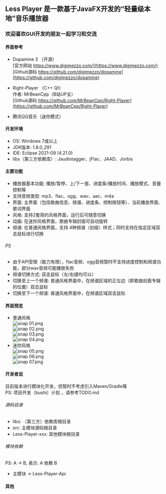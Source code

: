 ## Less Player 是一款基于JavaFX开发的“轻量级本地”音乐播放器
### 欢迎喜欢GUI开发的朋友一起学习和交流

#### 界面参考
* Dopamine 3 （开源）  
   [官方网站 https://www.digimezzo.com/](https://www.digimezzo.com/)  
   [Github源码 https://github.com/digimezzo/dopamine](https://github.com/digimezzo/dopamine)  
   
* Right-Player （C++ Qt）  
   作者: MrBeanCpp（B站UP主）  
   [Github源码 https://github.com/MrBeanCpp/Right-Player](https://github.com/MrBeanCpp/Right-Player)
* 腾讯QQ音乐（迷你模式）

#### 开发环境
* OS: Windows 7或以上
* JDK版本: 1.8.0_291
* IDE: Eclipse 2021-09 (4.21.0)
* libs（第三方依赖库）: Jaudiotagger、jFlac、JAAD、Jorbis

#### 主要功能
* 播放器基本功能: 播放/暂停、上/下一首、进度条/播放时间、播放模式、音量控制等
* 支持音频类型: mp3、flac、ogg、wav、aac、m4a
* 界面: 主界面（包括歌曲信息、频谱、进度条、控制按钮等）、当前播放界面、歌词界面
* 风格: 支持2套简约风格界面，运行后可随意切换
* 动画: 在迷你风格界面，歌曲专辑封面可自动旋转
* 频谱: 在普通风格界面，支持 4种频谱（初级）样式；同时支持在指定区域双击鼠标进行切换

###### PS
* 由于API受限（能力有限），flac音频、ogg音频暂时不支持进度控制和频谱功能，部分wav音频可能播放失败
* 频谱切换方式: 双击鼠标（左/右键均可以）
* 切换至上一个频谱: 普通风格界面中，在频谱区域的正左边（即歌曲封面专辑的位置）双击鼠标
* 切换至下一个频谱: 普通风格界面中，在频谱区域双击鼠标

#### 界面预览  
* 普通风格  
![snap 01.png](https://github.com/GeekLee2012/Less-Player/blob/main/snapshot/snap%2001.png)  
![snap 02.png](https://github.com/GeekLee2012/Less-Player/blob/main/snapshot/snap%2002.png)   
![snap 03.png](https://github.com/GeekLee2012/Less-Player/blob/main/snapshot/snap%2003.png)  
![snap 04.png](https://github.com/GeekLee2012/Less-Player/blob/main/snapshot/snap%2004.png)  
* 迷你风格  
![snap 05.png](https://github.com/GeekLee2012/Less-Player/blob/main/snapshot/snap%2005.png)  
![snap 06.png](https://github.com/GeekLee2012/Less-Player/blob/main/snapshot/snap%2006.png)  
![snap 07.png](https://github.com/GeekLee2012/Less-Player/blob/main/snapshot/snap%2007.png)  

#### 开发者说
目前版本进行模块化开发，但暂时不考虑引入Maven/Gradle等  
PS: 项目开发（bushi）计划 ，请参考TODO.md

###### 源码目录
* libs: （第三方）依赖库根目录
* src: 主模块源码根目录
* Less-Player-xxx: 其他模块根目录

###### 模块依赖
PS: A -> B, 表示: A 依赖 B
* 主模块 -> Less-Player-Api

#### 其他

